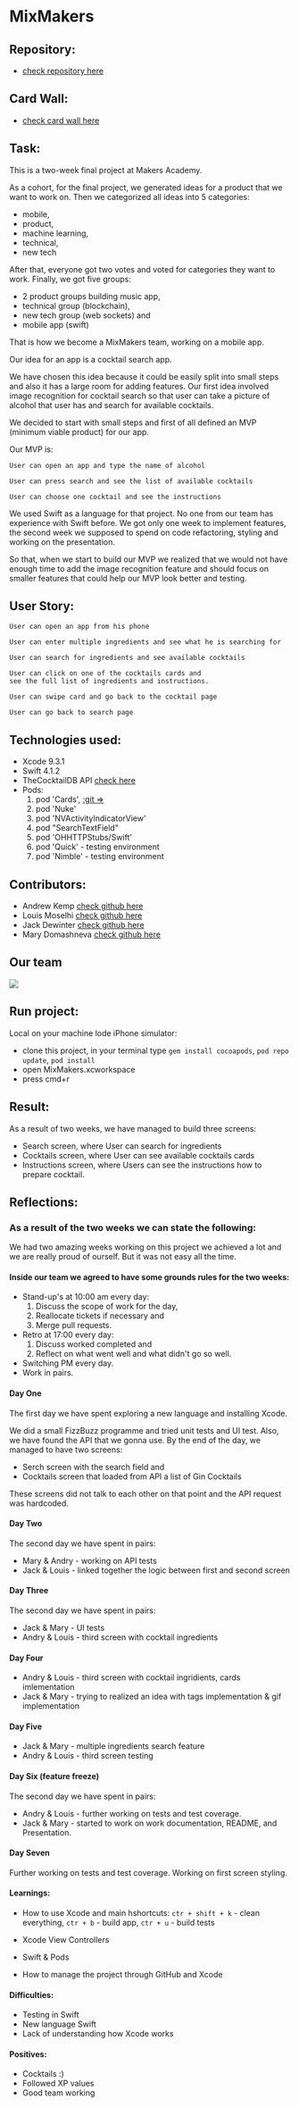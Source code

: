 MixMakers
=================

Repository:
-------

* [check repository here](https://github.com/MaryDomashneva/MixMakers)

Card Wall:
-------

* [check card wall here](https://trello.com/b/p7wf6qg3/mobile-app)

Task:
-------

This is a two-week final project at Makers Academy.

As a cohort, for the final project,  we generated ideas for a product that we want to work on. Then we categorized all ideas into 5 categories:
* mobile,
* product,
* machine learning,
* technical,
* new tech

After that, everyone got two votes and voted for categories they want to work.
Finally, we got five groups:
* 2 product groups building music app,
* technical group (blockchain),
* new tech group (web sockets) and
* mobile app (swift)


That is how we become a MixMakers team, working on a mobile app.

Our idea for an app is a cocktail search app.

We have chosen this idea because it could be easily split into small steps and also it has a large room for adding features.
Our first idea involved image recognition for cocktail search so that user can take a picture of alcohol that user has and search for available cocktails.

We decided to start with small steps and first of all defined an MVP (minimum viable product) for our app.

Our MVP is:

```
User can open an app and type the name of alcohol
```
```
User can press search and see the list of available cocktails
```
```
User can choose one cocktail and see the instructions
```

We used Swift as a language for that project. No one from our team has experience with Swift before.  We got only one week to implement features, the second week we supposed to spend on code refactoring, styling and working on the presentation.

So that, when we start to build our MVP we realized that we would not have enough time to add the image recognition feature and should focus on smaller features that could help our MVP look better and testing.

User Story:
-------

```
User can open an app from his phone
```
```
User can enter multiple ingredients and see what he is searching for
```
```
User can search for ingredients and see available cocktails
```
```
User can click on one of the cocktails cards and
see the full list of ingredients and instructions.
```
```
User can swipe card and go back to the cocktail page
```
```
User can go back to search page
```

Technologies used:
-----

* Xcode 9.3.1
* Swift 4.1.2
* TheCocktailDB API [check here](https://www.thecocktaildb.com/)
* Pods:
  1. pod 'Cards', [:git =>](https://github.com/andyk144/Cards.git)
  1. pod 'Nuke'
  1. pod 'NVActivityIndicatorView'
  1. pod "SearchTextField"
  1. pod 'OHHTTPStubs/Swift'
  1. pod 'Quick' - testing environment
  1. pod 'Nimble' - testing environment


Contributors:
-------

* Andrew Kemp [check github here](https://github.com/andyk144)
* Louis Moselhi [check github here](https://github.com/Mozl)
* Jack Dewinter [check github here](https://github.com/dewinterjack)
* Mary Domashneva [check github here](https://github.com/MaryDomashneva)

## Our team
<img src="https://monosnap.com/image/JixYhevtTtgehlnL7AVZ4JmbM1cRwb.png">

Run project:
-----

Local on your machine lode iPhone simulator:
* clone this project, in your terminal type ```gem install cocoapods```, ```pod repo update```, ```pod install```
* open MixMakers.xcworkspace
* press cmd+r

Result:
-------

As a result of two weeks, we have managed to build three screens:
* Search screen, where User can search for ingredients
*  Cocktails screen, where User can see available cocktails cards
* Instructions screen, where Users can see the instructions how to prepare cocktail.

Reflections:
-------

### As a result of the two weeks we can state the following:

We had two amazing weeks working on this project we achieved a lot and we are really proud of ourself. But it was not easy all the time.

#### Inside our team we agreed to have some grounds rules for the two weeks:

* Stand-up's at 10:00 am every day:
   1. Discuss the scope of work for the day,
   1. Reallocate tickets if necessary and
   1. Merge pull requests.
* Retro at 17:00 every day:
   1. Discuss worked completed and
   1. Reflect on what went well and what didn't go so well.
* Switching PM every day.
* Work in pairs.

#### Day One
The first day we have spent exploring a new language and installing Xcode.

We did a small FizzBuzz programme and tried unit tests and UI test. Also, we have found the API that we gonna use. By the end of the day, we managed to have two screens:
* Serch screen with the search field and
* Cocktails screen that loaded from API a list of Gin Cocktails

These screens did not talk to each other on that point and the API request was hardcoded.

#### Day Two
The second day we have spent in pairs:
* Mary & Andry - working on API tests
* Jack & Louis - linked together the logic between first and second screen

#### Day Three
The second day we have spent in pairs:
* Jack & Mary - UI tests
* Andry & Louis - third screen with cocktail ingredients

#### Day Four
* Andry & Louis - third screen with cocktail ingridients, cards imlementation
* Jack & Mary - trying to realized an idea with tags implementation & gif implementation

#### Day Five
* Jack & Mary - multiple ingredients search feature
* Andry & Louis - third screen testing

#### Day Six (feature freeze)
The second day we have spent in pairs:
* Andry & Louis - further working on tests and test coverage.
* Jack & Mary - started to work on work documentation, README, and Presentation.

#### Day Seven
Further working on tests and test coverage.
Working on first screen styling.

#### Learnings:
* How to use Xcode and main hshortcuts:
```ctr + shift + k``` - clean everything,
```ctr + b``` - build app,
```ctr + u``` - build tests

* Xcode View Controllers
* Swift & Pods
* How to manage the project through GitHub and Xcode


#### Difficulties:
* Testing in Swift
* New language Swift
* Lack of understanding how Xcode works


#### Positives: 
* Cocktails :)
* Followed XP values
* Good team working

